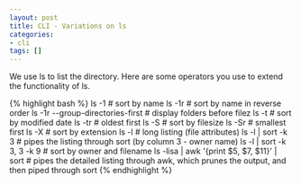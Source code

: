 ```yaml
---
layout: post
title: CLI - Variations on ls
categories:
- cli
tags: []
---
```

We use ls to list the directory. Here are some operators you use to extend the functionality of ls.


{% highlight bash %}
ls -1 # sort by name
ls -1r # sort by name in reverse order
ls -1r --group-directories-first # display folders before filez
ls -t # sort by modified date
ls -tr # oldest first
ls -S # sort by filesize
ls -Sr # smallest first
ls -X # sort by extension
ls -l # long listing (file attributes)
ls -l | sort -k 3 # pipes the listing through sort (by column 3 - owner name)
ls -l | sort -k 3, 3 -k 9 # sort by owner and filename
ls -lisa | awk '{print $5, $7, $11}' | sort # pipes the detailed listing through awk, which prunes the output, and then piped through sort
{% endhighlight %}
